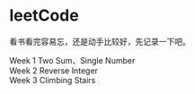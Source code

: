 # leetCode

看书看完容易忘，还是动手比较好，先记录一下吧。


Week 1 Two Sum、Single Number  
Week 2 Reverse Integer  
 Week 3 Climbing Stairs